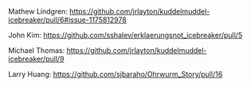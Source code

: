 
Mathew Lindgren: https://github.com/jrlayton/kuddelmuddel-icebreaker/pull/6#issue-1175812978

John Kim: https://github.com/sshalev/erklaerungsnot_icebreaker/pull/5

Michael Thomas: https://github.com/jrlayton/kuddelmuddel-icebreaker/pull/9

Larry Huang: https://github.com/sjbaraho/Ohrwurm_Story/pull/16
